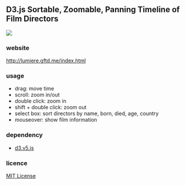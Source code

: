 ## D3.js Sortable, Zoomable, Panning Timeline of Film Directors

<img src="http://lumiere.gftd.me/screenshot.png">

### website
http://lumiere.gftd.me/index.html

### usage
- drag: move time
- scroll: zoom in/out
- double click: zoom in
- shift + double click: zoom out
- select box: sort directors by name, born, died, age, country
- mouseover: show film information

### dependency
- [d3.v5.js](https://d3js.org)

### licence
[MIT License](https://spdx.org/licenses/MIT)
